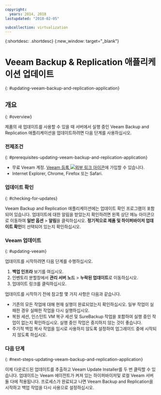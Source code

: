 ```yaml
---
copyright:
  years: 2014, 2018
lastupdated: "2018-02-05"

subcollection: virtualization
---
```


{:shortdesc: .shortdesc}
{:new_window: target="_blank"}

# Veeam Backup & Replication 애플리케이션 업데이트
{: #updating-veeam-backup-and-replication-application}

## 개요
{: #overview}

제품의 새 업데이트를 사용할 수 있을 때 서버에서 실행 중인 Veeam Backup and Replication 애플리케이션을 업데이트하려면 다음 단계를 사용하십시오.

### 전제조건
{: #prerequisites-updating-veeam-backup-and-replication-application}

* 무료 Veeam 계정. [Veeam 등록 ![외부 링크 아이콘](../../icons/launch-glyph.svg "외부 링크 아이콘")](https://www.veeam.com/signin.html)에
가입할 수 있습니다.
* Internet Explorer, Chrome, Firefox 또는 Safari.

### 업데이트 확인
{: #checking-for-updates}

Veeam Backup and Replication 애플리케이션에는 업데이트 확인 프로그램이 포함되어 있습니다. 업데이트에 대한 알림을 받았는지 확인하려면 왼쪽 상단 메뉴 아이콘으로 이동하여 **일반 옵션** > **알림**을 클릭하십시오. **정기적으로 제품 및 하이퍼바이저 업데이트 확인**이 선택되어 있는지 확인하십시오.

### Veeam 업데이트
{: #updating-veeam}

업데이트를 시작하려면 다음 단계를 수행하십시오.
1. **백업 인프라** 보기를 여십시오.
2. 인벤토리 분할창에서 **관리 서버 노드** > **누락된 업데이트**로 이동하십시오.
3. 업데이트 링크를 클릭하십시오.

업데이트를 시작하기 전에 참고할 몇 가지 사항은 다음과 같습니다.

* 기존의 모든 작업에 대해 현재 실행이 완료되었는지 확인하십시오. 일부 작업이 실패한 경우 실패한 작업을 다시 실행하십시오.
* 복원 세션, 인스턴트 VM 복구 세션 및 SureBackup 작업을 포함하여 실행 중인 작업이 없는지 확인하십시오. 실행 중인 작업은 중지하지 않는 것이 좋습니다.
* 주기적 백업 복사 작업을 임시로 사용하지 않도록 설정하여 업그레이드 중에 시작되지 않도록 하십시오. 

### 다음 단계 
{: #next-steps-updating-veeam-backup-and-replication-application}

이제 다운로드된 업데이트를 추출하고 Veeam Update Installer를 두 번 클릭할 수 있습니다. 업데이트는 Veeam 에이전트가 켜져 있는 하이퍼바이저및 로컬 Veeam 서버 둘 다에 적용됩니다. 프로세스가 완료되고 나면 Veeam Backup and Replication을 시작하고 백업 작업을 다시 사용으로 설정하십시오. 
